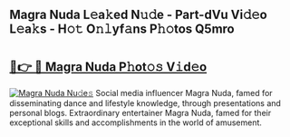 ## Magra Nuda L𝚎a𝚔ed N𝚞𝚍e - Part-dVu Vi𝚍𝚎o L𝚎a𝚔s - H𝚘𝚝 O𝚗𝚕yf𝚊ns P𝚑𝚘tos Q5mro

# <h2><a href="http://kfdqo5j.oniu.top/?m=Magra+Nuda">🔗👉 🔴 Magra Nuda P𝚑ot𝚘𝚜 V𝚒d𝚎o</a></h2>

[![Magra Nuda Nu𝚍e𝚜](https://i.imgur.com/0qMVB7G.gif)](http://kfdqo5j.oniu.top/?m=Magra+Nuda)
Social media influencer Magra Nuda, famed for disseminating dance and lifestyle knowledge, through presentations and personal blogs. Extraordinary entertainer Magra Nuda, famed for their exceptional skills and accomplishments in the world of amusement.  
